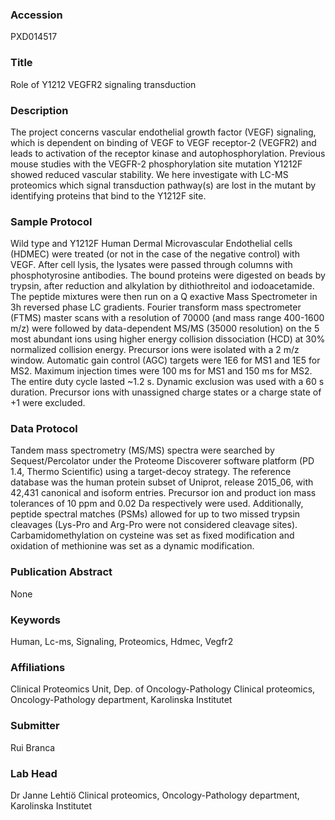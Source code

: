 ### Accession
PXD014517

### Title
Role of Y1212 VEGFR2 signaling transduction

### Description
The project concerns vascular endothelial growth factor (VEGF) signaling, which is dependent on binding of VEGF to VEGF receptor-2 (VEGFR2) and leads to activation of the receptor kinase and autophosphorylation. Previous mouse studies with the VEGFR-2 phosphorylation site mutation Y1212F showed reduced vascular stability. We here investigate with LC-MS proteomics which signal transduction pathway(s) are lost in the mutant by identifying proteins that bind to the Y1212F site.

### Sample Protocol
Wild type and Y1212F Human Dermal Microvascular Endothelial cells (HDMEC) were treated (or not in the case of the negative control) with VEGF. After cell lysis, the lysates were passed through columns with phosphotyrosine antibodies. The bound proteins were digested on beads by trypsin, after reduction and alkylation by dithiothreitol and iodoacetamide. The peptide mixtures were then run on a Q exactive Mass Spectrometer in 3h reversed phase LC gradients. Fourier transform mass spectrometer (FTMS) master scans with a resolution of 70000 (and mass range 400-1600 m/z) were followed by data-dependent MS/MS (35000 resolution) on the 5 most abundant ions using higher energy collision dissociation (HCD) at 30% normalized collision energy. Precursor ions were isolated with a 2 m/z window. Automatic gain control (AGC) targets were 1E6 for MS1 and 1E5 for MS2. Maximum injection times were 100 ms for MS1 and 150 ms for MS2. The entire duty cycle lasted ~1.2 s. Dynamic exclusion was used with a 60 s duration. Precursor ions with unassigned charge states or a charge state of +1 were excluded.

### Data Protocol
Tandem mass spectrometry (MS/MS) spectra were searched by Sequest/Percolator under the Proteome Discoverer software platform (PD 1.4, Thermo Scientific) using a target-decoy strategy. The reference database was the human protein subset of Uniprot, release 2015_06, with 42,431 canonical and isoform entries. Precursor ion and product ion mass tolerances of 10 ppm and 0.02 Da respectively were used. Additionally, peptide spectral matches (PSMs) allowed for up to two missed trypsin cleavages (Lys-Pro and Arg-Pro were not considered cleavage sites). Carbamidomethylation on cysteine was set as fixed modification and oxidation of methionine was set as a dynamic modification.

### Publication Abstract
None

### Keywords
Human, Lc-ms, Signaling, Proteomics, Hdmec, Vegfr2

### Affiliations
Clinical Proteomics Unit, Dep. of Oncology-Pathology
Clinical proteomics, Oncology-Pathology department, Karolinska Institutet

### Submitter
Rui Branca

### Lab Head
Dr Janne Lehtiö
Clinical proteomics, Oncology-Pathology department, Karolinska Institutet



